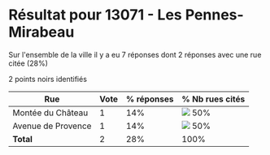 # Résultat pour 13071 - Les Pennes-Mirabeau

Sur l'ensemble de la ville il y a eu 7 réponses dont 2 réponses avec une rue citée (28%)

2 points noirs identifiés

| Rue | Vote | % réponses | % Nb rues cités|
|-----|------|------------|----------------|
| Montée du Château | 1 | 14% | <img src="../../img/bar_50.gif" />&nbsp;50%|
| Avenue de Provence | 1 | 14% | <img src="../../img/bar_50.gif" />&nbsp;50%|
| **Total** | 2 | 28% | 100%|
